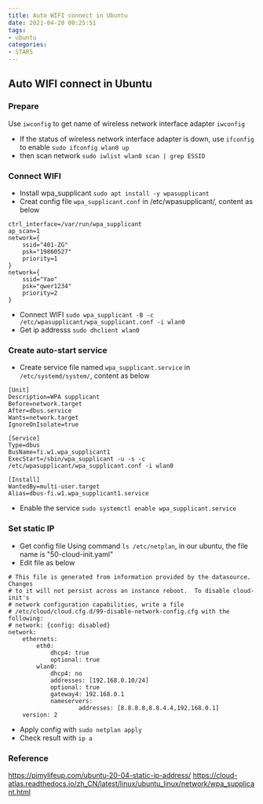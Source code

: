 ```yaml
---
title: Auto WIFI connect in Ubuntu
date: 2021-04-20 00:25:51
tags:
- ubuntu
categories:
- STARS
---
```


## Auto WIFI connect in Ubuntu
### Prepare
Use `iwconfig` to get name of wireless network interface adapter
`iwconfig`
* If the status of wireless network interface adapter is down, use `ifconfig` to enable
`sudo ifconfig wlan0 up`
* then scan network
`sudo iwlist wlan0 scan | grep ESSID`
### Connect WIFI
* Install wpa_supplicant
`sudo apt install -y wpasupplicant`
* Creat config file `wpa_supplicant.conf` in /etc/wpasupplicant/, content as below
```
ctrl_interface=/var/run/wpa_supplicant
ap_scan=1
network={
    ssid="401-ZG"
    psk="19860527"
    priority=1
}
network={
    ssid="Yao"
    psk="qwer1234"
    priority=2
}
```
* Connect WIFI
`sudo wpa_supplicant -B -c /etc/wpasupplicant/wpa_supplicant.conf -i wlan0`
* Get ip addresss
`sudo dhclient wlan0`
### Create auto-start service
* Create service file named `wpa_supplicant.service` in `/etc/systemd/system/`, content as below
```
[Unit]
Description=WPA supplicant
Before=network.target
After=dbus.service
Wants=network.target
IgnoreOnIsolate=true

[Service]
Type=dbus
BusName=fi.w1.wpa_supplicant1
ExecStart=/sbin/wpa_supplicant -u -s -c /etc/wpasupplicant/wpa_supplicant.conf -i wlan0

[Install]
WantedBy=multi-user.target
Alias=dbus-fi.w1.wpa_supplicant1.service
```
* Enable the service
`sudo systemctl enable wpa_supplicant.service`
### Set static IP
* Get config file
Using command `ls /etc/netplan`, in our ubuntu, the file name is "50-cloud-init.yaml"
* Edit file as below
```
# This file is generated from information provided by the datasource.  Changes
# to it will not persist across an instance reboot.  To disable cloud-init's
# network configuration capabilities, write a file
# /etc/cloud/cloud.cfg.d/99-disable-network-config.cfg with the following:
# network: {config: disabled}
network:
    ethernets:
        eth0:
            dhcp4: true
            optional: true
        wlan0:
            dhcp4: no
            addresses: [192.168.0.10/24]
            optional: true
            gateway4: 192.168.0.1
            nameservers:
                    addresses: [8.8.8.8,8.8.4.4,192.168.0.1]
    version: 2
```
* Apply config with `sudo netplan apply`
* Check result with `ip a`
### Reference
https://pimylifeup.com/ubuntu-20-04-static-ip-address/
https://cloud-atlas.readthedocs.io/zh_CN/latest/linux/ubuntu_linux/network/wpa_supplicant.html